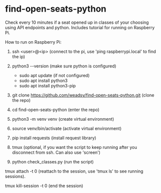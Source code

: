 # find-open-seats-python
Check every 10 minutes if a seat opened up in classes of your choosing using API endpoints and python. Includes tutorial for running on Raspberry Pi.

How to run on Raspberry Pi:

1) ssh \<user\>@\<ip\> (connect to the pi, use 'ping raspberrypi.local' to find the ip)

2) python3 --version (make sure python is configured)
	- sudo apt update (if not configured)
	- sudo apt install python3
	- sudo apt install python3-pip

3) git clone https://github.com/weadsy/find-open-seats-python.git (clone the repo)

4) cd find-open-seats-python (enter the repo)

5) python3 -m venv venv (create virtual environment)

6) source venv/bin/activate (activate virtual environment)

7) pip install requests (install request library)

8) tmux (optional, if you want the script to keep running after you disconnect from ssh. Can also use 'screen')

9) python check_classes.py (run the script)

tmux attach -t 0 (reattach to the session, use 'tmux ls' to see running sessions).

tmux kill-session -t 0 (end the session)
